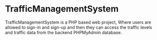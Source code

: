 # TrafficManagementSystem
TrafficManagementSystem is a PHP based web project, Where users are allowed to sign-in and sign-up and then they can access the traffic levels and traffic data from the backend PHPMyAdmin database.
